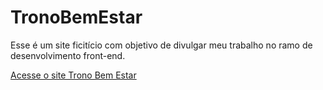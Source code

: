 # TronoBemEstar
 Esse é um site ficitício com objetivo de divulgar meu trabalho no ramo de desenvolvimento front-end.

<a href="https://brunomferrari.github.io/TronoBemEstar/">Acesse o site Trono Bem Estar</a>